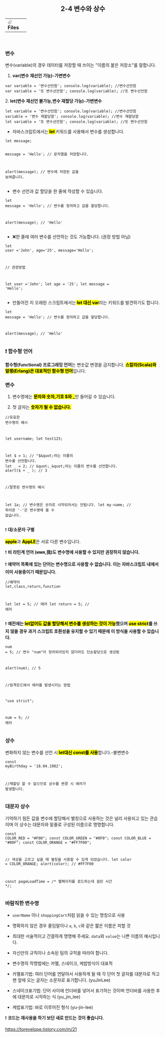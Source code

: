 <body><article id="f368eca4-9f03-45e8-a4c9-ae2a76fdd35f" class="page sans"><header><h1 class="page-title">2-4 변수와 상수</h1><table class="properties"><tbody><tr class="property-row property-row-file"><th><span class="icon property-icon"><svg viewBox="0 0 14 14" style="width:14px;height:14px;display:block;fill:rgba(55, 53, 47, 0.4);flex-shrink:0;-webkit-backface-visibility:hidden" class="typesFile"><path d="M5.94578,14 C4.62416,14 3.38248,13.4963 2.44892,12.585 C1.514641,11.6736 1,10.4639 1,9.17405 C1.00086108,7.88562 1.514641,6.67434 2.44892,5.76378 L7.45612,0.985988 C8.80142,-0.327216 11.1777,-0.332396 12.5354,0.992848 C13.9369,2.36163 13.9369,4.58722 12.5354,5.95418 L8.03046,10.2414 C7.16278,11.0877 5.73682,11.0894 4.86024,10.2345 C3.98394,9.37789 3.98394,7.98769 4.86024,7.1327 L6.60422,5.4317 L7.87576,6.67196 L6.13177,8.37297 C6.01668,8.48539 6.00003,8.61545 6.00003,8.68335 C6.00003,8.75083 6.01668,8.88103 6.13177,8.99429 C6.36197,9.21689 6.53749,9.21689 6.76768,8.99429 L11.2707,4.70622 C11.9645,4.03016 11.9645,2.91757 11.2638,2.23311 C10.5843,1.57007 9.40045,1.57007 8.72077,2.23311 L3.71342,7.0109 C3.12602,7.58406 2.79837,8.35435 2.79837,9.17405 C2.79837,9.99459 3.12602,10.7654 3.72045,11.3446 C4.90947,12.5062 6.98195,12.5062 8.17096,11.3446 L10.41911,9.15165 L11.6906,10.3919 L9.4425,12.585 C8.50808,13.4963 7.2664,14 5.94578,14 Z"></path></svg></span>Files</th><td></td></tr></tbody></table></header><div class="page-body"><h3 id="2cd66019-fce0-4daa-8d69-af3eb6ecdbf1" class="">변수</h3><p id="45b53068-ce33-4c91-909f-ed2fb76fd440" class="">변수(variable)의 경우 데이터를 저장할 때 쓰이는 &quot;이름의 붙은 저장소&quot;를 말합니다.</p><ol id="94706f29-e470-4cec-aa07-7fb1a4079909" class="numbered-list" start="1"><li><strong>var(변수 재선언 가능)-가변변수</strong></li></ol><pre id="1dd428f3-f0d7-4ac3-8d25-b4af9f7f703e" class="code code-wrap"><code>var variable = &#x27;변수선언함&#x27;; console.log(variable); //변수선언함 
var variable = &#x27;또 변수선언함&#x27;; console.log(variable); //또 변수선언함</code></pre><p id="ca49ec42-4f97-441b-b84d-1f505697081b" class="">2.<strong>  let(변수 재선언 불가능,변수 재할당 가능)-가변변수</strong></p><pre id="68f48e4e-0957-403a-a039-7ca43903ab1d" class="code code-wrap"><code>let variable = &#x27;변수선언함&#x27;; console.log(variable); //변수선언함 
variable = &#x27;변수 재할당함&#x27;; console.log(variable); //변수 재할당함 
let variable = &#x27;또 변수선언함&#x27;; console.log(variable); //또 변수선언함</code></pre><ul id="5a95a701-eb1f-4d9a-b391-b36b311f4371" class="bulleted-list"><li>자바스크립트에서는<strong><mark class="highlight-brown_background"> let </mark></strong>키워드를 사용해서 변수를 생성합니다.</li></ul><pre id="db75e8d2-1033-4b81-a3fd-17371bc909f5" class="code code-wrap"><code>let message;

message = &#x27;Hello&#x27;; // 문자열을 저장합니다.

alert(message); // 변수에 저장된 값을 보여줍니다.</code></pre><ul id="20c0e967-26f0-4916-902b-d5debc7084cd" class="bulleted-list"><li>변수 선언과 값 할당을 한 줄에 작성할 수 있습니다.</li></ul><pre id="5e98c40d-b2ff-4a8e-9158-85798aeb8d66" class="code code-wrap"><code>let message = &#x27;Hello&#x27;; // 변수를 정의하고 값을 할당합니다.

alert(message); // &#x27;Hello&#x27;
</code></pre><ul id="06afb551-e324-4ba9-a9ce-c8b21e7f79b5" class="bulleted-list"><li>❌한 줄에 여러 변수를 선언하는 것도 가능합니다. (권장 방법 아님)</li></ul><pre id="87d6c409-40a2-40c8-aac5-6048c84f267a" class="code code-wrap"><code>let user =&#x27;John&#x27;, age=&#x27;25&#x27;, message=&#x27;Hello&#x27;;

// 권장방법

let user =&#x27;John&#x27;;
let age = &#x27;25&#x27;;
let message = &#x27;Hello&#x27;;</code></pre><ul id="cd9363db-b9c0-4815-b6cd-ad436a19eb0c" class="bulleted-list"><li>만들어진 지 오래된 스크립트에서는<mark class="highlight-orange_background"><strong> let 대신 var</strong></mark>라는 키워드를 발견하기도 합니다.</li></ul><pre id="23aa7e75-1069-4386-b58f-4fbc49da4253" class="code code-wrap"><code>let message = &#x27;Hello&#x27;; // 변수를 정의하고 값을 할당합니다.

alert(message); // &#x27;Hello&#x27;
</code></pre><h3 id="b24c350c-8e54-405b-b6ba-224f49017a34" class="">❗ 함수형 언어</h3><p id="f221962c-35b2-4fb5-9760-690182f80cc9" class=""><strong>함수형(functional) 프로그래밍 언어</strong>는 변숫값 변경을 금지합니다. <mark class="highlight-yellow_background"><strong>스칼라(Scala)와 얼랭(Erlang)은 대표적인 함수형 언어</strong></mark>입니다.</p><h3 id="a30b1b5a-3e66-46a7-a37f-fd04ce031ace" class="">변수</h3><ol id="2207fbe9-e7c6-495c-93b0-8553c6a6c80d" class="numbered-list" start="1"><li>변수명에는 <strong><mark class="highlight-purple_background">문자와 숫자,기호 $와 _</mark></strong>만 들어갈 수 있습니다.</li></ol><ol id="f8be2fb4-365d-470f-abdc-65d4acf2718e" class="numbered-list" start="2"><li>첫 글자는 <mark class="highlight-purple_background"><strong>숫자가 될 수 없습니다.</strong></mark></li></ol><pre id="b11965e7-d11c-4011-b401-f9cd95323a95" class="code code-wrap"><code>//유효한 변수명의 예시

let username;
let test123;

let $ = 1; // &quot;$&quot;라는 이름의 변수를 선언합니다.
let _ = 2; // &quot;_&quot;라는 이름의 변수를 선언합니다.
alert($ + _ ); // 3

//잘못된 변수명의 예시

let 1a; // 변수명은 숫자로 시작되어서는 안됩니다.
let my-name; // 하이픈 &#x27;-&#x27;은 변수명에 올 수 없습니다.</code></pre><p id="b959be17-5999-4d38-8cd8-9aa66950325d" class="">❗ <strong>대/소문자 구별</strong></p><p id="6f57446a-1a36-4244-95fa-c7fa05543f32" class=""><strong><mark class="highlight-purple_background">apple</mark></strong>과 <strong><mark class="highlight-purple_background">AppLE</mark></strong>은 서로 다른 변수입니다.</p><p id="cf9841ae-14e2-4372-ae75-aead9cf7fe69" class="">❗ <strong>비 라틴계 언어 (имя,我)도 변수명에 사용할 수 있지만 권장하지 않습니다.</strong></p><p id="831a7ae8-2ae5-42ef-a32f-2bf3aacdfe44" class="">❗ <strong>예약어 목록에 있는 단어는 변수명으로 사용할 수 없습니다. 이는 자바스크립트 내에서 이미 사용중이기 때문입니다.</strong></p><pre id="93deae1f-be8b-4473-804e-e594e76140ba" class="code code-wrap"><code>//예약어 let,class,return,function

let let = 5; // 에러
let return = 5; // 에러</code></pre><p id="24f9e898-a45a-4f24-a9a5-e6fae65bfcd5" class="">❗ <strong>예전에는 </strong><mark class="highlight-orange_background"><strong>let없어도 값을 할당해서 변수를 생성하는 것이 가능</strong></mark><strong>했으며 </strong><mark class="highlight-orange_background"><strong>use strict</strong></mark><strong>를 쓰지 않을 경우 과거 스크립트 호환성을 유지할 수 있기 때문에 이 방식을 사용할 수 있습니다.</strong></p><pre id="f5356438-9660-458c-8988-3fa4a326377d" class="code code-wrap"><code>num = 5; // 변수 &quot;num&quot;이 정의되어있지 않더라도 단순할당으로 생성됨

alert(num); // 5


//엄격모드에서 에러를 발생시키는 방법

&quot;use strict&quot;;

num = 5; // 에러</code></pre><h3 id="2ca0d584-61fe-45a5-8eac-1825b1daa810" class="">상수</h3><p id="212fbeb5-6331-4f1a-b44a-10709bf282c1" class="">변화하지 않는 변수를 선언 시<mark class="highlight-brown_background"><strong> let대신 const를 사용</strong></mark>합니다.-불변변수</p><pre id="4abf843a-5053-4861-b2fc-18a2b8a758d2" class="code code-wrap"><code>const myBirthday = &#x27;18.04.1982&#x27;;

//재할당 할 수 없으므로 상수를 변경 시 에러가 발생합니다.</code></pre><h3 id="751a7d4a-bed9-44c2-b36a-c6c3b9af8f61" class="">대문자 상수</h3><p id="355038e0-91e8-4d17-99dc-b02333a13a81" class="">기억하기 힘든 값을 변수에 할당해서 별칭으로 사용하는 것은 널리 사용되고 있는 관습이며 이 상수는 대문자와 밑줄로 구성된 이름으로 명명합니다.</p><pre id="ba785126-8149-4398-b2df-b19888539cae" class="code code-wrap"><code>const COLOR_RED = &quot;#F00&quot;;
const COLOR_GREEN = &quot;#0F0&quot;;
const COLOR_BLUE = &quot;#00F&quot;;
const COLOR_ORANGE = &quot;#FF7F00&quot;;

// 색상을 고르고 싶을 때 별칭을 사용할 수 있게 되었습니다.
let color = COLOR_ORANGE;
alert(color); // #FF7F00

const pageLoadTime = /* 웹페이지를 로드하는데 걸린 시간 */;</code></pre><p id="1064a695-026c-4a36-85ff-d6954363b087" class="">
</p><h3 id="19ea5e3d-75da-47f7-9a21-f3b0f30523e9" class="">바람직한 변수명</h3><ul id="6cc02191-9b76-4912-b03d-8141176d43ab" class="bulleted-list"><li><code>userName</code> 이나 <code>shoppingCart</code>처럼 읽을 수 있는 명칭으로 사용</li></ul><ul id="6bc0613c-2467-4d7d-b798-7b7a1b83255c" class="bulleted-list"><li>명확하지 않은 경우 줄임말이나 <code>a</code>, <code>b</code>, <code>c</code>와 같은 짧은 이름은 피할 것</li></ul><ul id="17e2001e-702e-446e-a41b-6ec98f89e5eb" class="bulleted-list"><li>최대한 서술적이고 간결하게 명명해 주세요. <code>data</code>와 <code>value</code>는 나쁜 이름의 예시입니다. </li></ul><ul id="8ecca887-48a5-4b32-b71b-aba9ae07c3c2" class="bulleted-list"><li>자신만의 규칙이나 소속된 팀의 규칙을 따라야 합니다.</li></ul><ul id="cc238255-ee35-45fb-a72c-3cea6030d21b" class="bulleted-list"><li>변수명의 작명법에는 카멜, 스네이크, 케밥방식이 대표적</li></ul><ul id="529b75cd-601e-4cc3-823e-691030f47278" class="bulleted-list"><li>카멜표기법: 여러 단어를 연달아서 사용하게 될 때 각 단어 첫 글자를 대문자로 적고 맨 앞에 오는 글자는 소문자로 표기합니다. (yuJinLee)</li></ul><ul id="f00fd954-f7e2-4116-80c5-0ac5463c605d" class="bulleted-list"><li>스네이크표기법: 단어 사이에 언더바를 넣어서 표기하는 것이며 언더바를 사용한 후에 대문자로 시작하는 식 (yu_jin_lee)</li></ul><ul id="fa55430b-eb4b-469a-a7d3-332fbaf440e2" class="bulleted-list"><li>케밥표기법: 바로 이루어진 형식 (yu-jin-lee)</li></ul><p id="c06f2387-b7ea-46ca-b1b1-60fde48f71e2" class="">❗ <strong>코드는 재사용을 하기 보단 새로 만드는 것이 좋습니다.</strong></p><p id="8bac5670-18e5-44af-9996-de4f740baf0e" class=""><a href="https://torevelope.tistory.com/m/21">https://torevelope.tistory.com/m/21</a></p><p id="3d1c5d46-2569-441f-b7e1-bacf65657563" class="">
</p></div></article></body></html>